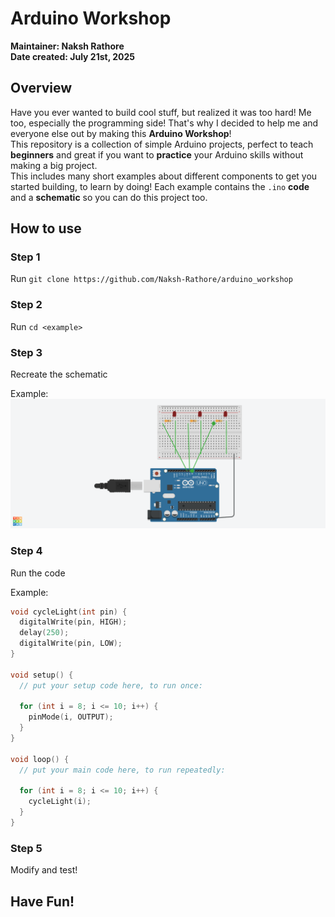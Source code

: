 # Arduino Workshop

**Maintainer: Naksh Rathore**<br />
**Date created: July 21st, 2025**

## Overview
Have you ever wanted to build cool stuff, but realized it was too hard! Me too, especially the programming side! That's why I decided to help me and everyone else out by making this **Arduino Workshop**!<br />
This repository is a collection of simple Arduino projects, perfect to teach **beginners** and great if you want to **practice** your Arduino skills without making a big project.<br />
This includes many short examples about different components to get you started building, to learn by doing! Each example contains the `.ino` **code** and a **schematic** so you can do this project too.

## How to use

### Step 1
Run `git clone https://github.com/Naksh-Rathore/arduino_workshop`

### Step 2
Run `cd <example>`

### Step 3
Recreate the schematic<br />

Example:<br /> 
![Example Schematic](led_line/led_line.png)

### Step 4
Run the code<br />

Example:<br />
```cpp
void cycleLight(int pin) {
  digitalWrite(pin, HIGH);
  delay(250);
  digitalWrite(pin, LOW);
}

void setup() {
  // put your setup code here, to run once:

  for (int i = 8; i <= 10; i++) {
    pinMode(i, OUTPUT);
  }
}

void loop() {
  // put your main code here, to run repeatedly:

  for (int i = 8; i <= 10; i++) {
    cycleLight(i);
  }
}
```

### Step 5
Modify and test!

## Have Fun!
